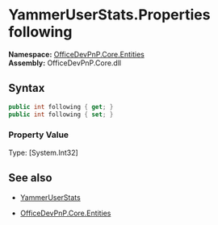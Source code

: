 # YammerUserStats.Properties following
**Namespace:** [OfficeDevPnP.Core.Entities](OfficeDevPnP.Core.Entities.md)  
**Assembly:** OfficeDevPnP.Core.dll  
## Syntax
```C#
public int following { get; }
public int following { set; }
```

### Property Value
Type: [System.Int32] 

## See also
- [YammerUserStats](YammerUserStats.md) 

- [OfficeDevPnP.Core.Entities](OfficeDevPnP.Core.Entities.md)
